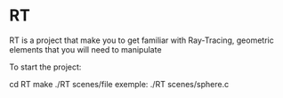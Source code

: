 # RT
RT is a project that make you to get familiar with Ray-Tracing, geometric elements that you will need to manipulate

To start the project:

cd RT
make
./RT scenes/file
exemple:
./RT scenes/sphere.c
